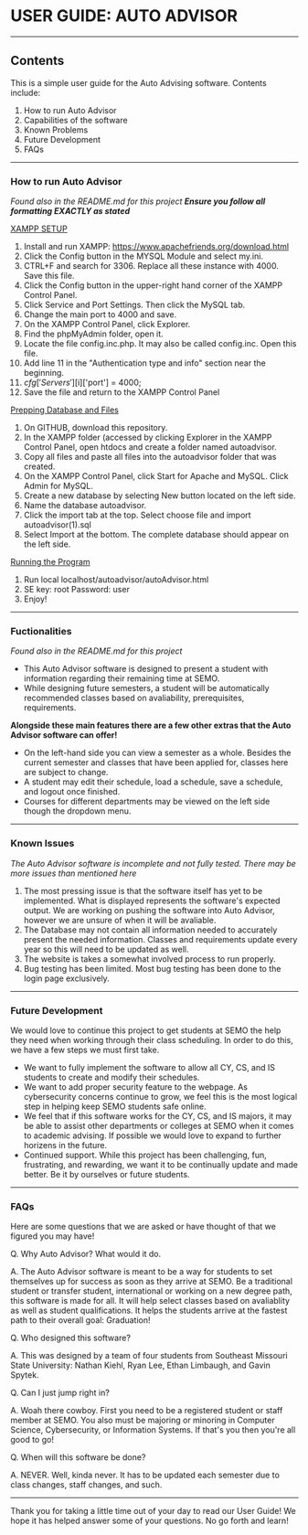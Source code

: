 # USER GUIDE: AUTO ADVISOR
---
## Contents
This is a simple user guide for the Auto Advising software.
Contents include:
1. How to run Auto Advisor
2. Capabilities of the software
3. Known Problems
4. Future Development
5. FAQs
---

### How to run Auto Advisor

*Found also in the README.md for this project*
***Ensure you follow all formatting EXACTLY as stated***

<ins>XAMPP SETUP</ins>
1. Install and run XAMPP: https://www.apachefriends.org/download.html
2. Click the Config button in the MYSQL Module and select my.ini.
3. CTRL+F and search for 3306. Replace all these instance with 4000. Save this file.
4. Click the Config button in the upper-right hand corner of the XAMPP Control Panel.
5. Click Service and Port Settings. Then click the MySQL tab. 
6. Change the main port to 4000 and save.
7. On the XAMPP Control Panel, click Explorer.
8. Find the phpMyAdmin folder, open it.
9. Locate the file config.inc.php. It may also be called config.inc. Open this file.
10. Add line 11 in the "Authentication type and info" section near the beginning.
11. $cfg['Servers'][$i]['port'] = 4000;
12. Save the file and return to the XAMPP Control Panel

<ins>Prepping Database and Files</ins>
1. On GITHUB, download this repository.
2. In the XAMPP folder (accessed by clicking Explorer in the XAMPP Control Panel, open htdocs and create a folder named autoadvisor.
3. Copy all files and paste all files into the autoadvisor folder that was created.
4. On the XAMPP Control Panel, click Start for Apache and MySQL. Click Admin for MySQL.
5. Create a new database by selecting New button located on the left side.
6. Name the database autoadvisor.
7. Click the import tab at the top. Select choose file and import autoadvisor(1).sql
8. Select Import at the bottom. The complete database should appear on the left side.

<ins>Running the Program</ins>
1. Run local localhost/autoadvisor/autoAdvisor.html
2. SE key: root    Password: user
3. Enjoy!

---
### Fuctionalities

*Found also in the README.md for this project*

* This Auto Advisor software is designed to present a student with information regarding their remaining time at SEMO.
* While designing future semesters, a student will be automatically recommended classes based on avaliability, prerequisites, requirements.

**Alongside these main features there are a few other extras that the Auto Advisor software can offer!**
* On the left-hand side you can view a semester as a whole. Besides the current semester and classes that have been applied for, classes here are subject to change.
* A student may edit their schedule, load a schedule, save a schedule, and logout once finished.
* Courses for different departments may be viewed on the left side though the dropdown menu.

---

### Known Issues

*The Auto Advisor software is incomplete and not fully tested. There may be more issues than mentioned here*

1. The most pressing issue is that the software itself has yet to be implemented. What is displayed represents the software's expected output. We are working on pushing the software into Auto Advisor, however we are unsure of when it will be avaliable.
2. The Database may not contain all information needed to accurately present the needed information. Classes and requirements update every year so this will need to be updated as well.
3. The website is takes a somewhat involved process to run properly.
4. Bug testing has been limited. Most bug testing has been done to the login page exclusively.

---

### Future Development

We would love to continue this project to get students at SEMO the help they need when working through their class scheduling. In order to do this, we have a few steps we must first take.

* We want to fully implement the software to allow all CY, CS, and IS students to create and modify their schedules.
* We want to add proper security feature to the webpage. As cybersecurity concerns continue to grow, we feel this is the most logical step in helping keep SEMO students safe online.
* We feel that if this software works for the CY, CS, and IS majors, it may be able to assist other departments or colleges at SEMO when it comes to academic advising. If possible we would love to expand to further horizens in the future.
* Continued support. While this project has been challenging, fun, frustrating, and rewarding, we want it to be continually update and made better. Be it by ourselves or future students.

---

### FAQs

Here are some questions that we are asked or have thought of that we figured you may have!

Q. Why Auto Advisor? What would it do.

A. The Auto Advisor software is meant to be a way for students to set themselves up for success as soon as they arrive at SEMO. Be a traditional student or transfer student, international or working on a new degree path, this software is made for all. It will help select classes based on avaliablity as well as student qualifications. It helps the students arrive at the fastest path to their overall goal: Graduation!

Q. Who designed this software?

A. This was designed by a team of four students from Southeast Missouri State University: Nathan Kiehl, Ryan Lee, Ethan Limbaugh, and Gavin Spytek.

Q. Can I just jump right in?

A. Woah there cowboy. First you need to be a registered student or staff member at SEMO. You also must be majoring or minoring in Computer Science, Cybersecurity, or Information Systems. If that's you then you're all good to go!

Q. When will this software be done?

A. NEVER. Well, kinda never. It has to be updated each semester due to class changes, staff changes, and such.

---

Thank you for taking a little time out of your day to read our User Guide! We hope it has helped answer some of your questions.
No go forth and learn!
   
